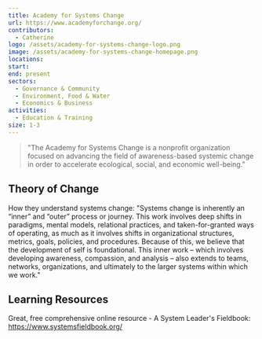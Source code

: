 ```yaml
---
title: Academy for Systems Change
url: https://www.academyforchange.org/
contributors:
  - Catherine
logo: /assets/academy-for-systems-change-logo.png
image: /assets/academy-for-systems-change-homepage.png
locations: 
start: 
end: present
sectors:
  - Governance & Community
  - Environment, Food & Water
  - Economics & Business
activities:
  - Education & Training
size: 1-3
---
```

> "The Academy for Systems Change is a nonprofit organization focused on advancing the field of awareness-based systemic change in order to accelerate ecological, social, and economic well-being."

## Theory of Change

How they understand systems change: "Systems change is inherently an “inner” and “outer” process or journey. This work involves deep shifts in paradigms, mental models, relational practices, and taken-for-granted ways of operating, as much as it involves shifts in organizational structures, metrics, goals, policies, and procedures. Because of this, we believe that the development of self is foundational. This inner work – which involves developing awareness, compassion, and analysis – also extends to teams, networks, organizations, and ultimately to the larger systems within which we work."

## Learning Resources

Great, free comprehensive online resource - A System Leader's Fieldbook: https://www.systemsfieldbook.org/
